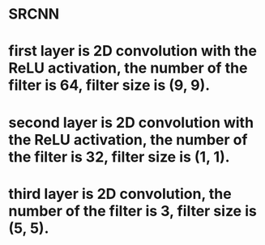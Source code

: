 # SRCNN
# first layer is 2D convolution with the ReLU activation, the number of the filter is 64, filter size is (9, 9).
# second layer is 2D convolution with the ReLU activation, the number of the filter is 32, filter size is (1, 1).
# third layer is 2D convolution, the number of the filter is 3, filter size is (5, 5).
